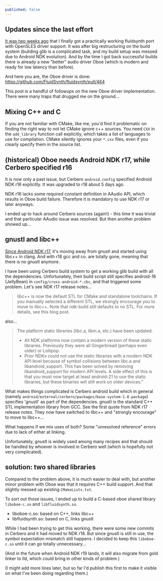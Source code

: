 ```yaml
---
published: false
---
```

## Updates since the last effort

[It was two weeks ago](https://dev.to/atsushieno/fluidsynth-20x-for-android-4j6b) that I finally got a practically working fluidsynth port with OpenSLES driver support. It was after big restructuring on the build system (building glib is a complicated task, and my build setup was messed due to Android NDK evolution). And by the time I got back successful builds there is already a new "better" audio driver Oboe (which is modern and ready for low latency than before).

And here you are, the Oboe driver is done: https://github.com/FluidSynth/fluidsynth/pull/464

This post is a handful of followups on the new Oboe driver implementation. There were many traps that drugged me on the ground...


## Mixing C++ and C

If you are not familiar with CMake, like me, you'd find it problematic on finding the right way to not let CMake ignore c++ sources. You need `CXX` in the `add_library` function call explicitly, which takes a list of languages to use for compilation. CMake silently ignores your `*.cxx` files, even if you clearly specify them in the source list.


## (historical) Oboe needs Android NDK r17, while Cerbero specified r16

It is now only a past issue, but Cerbero `android.config` specified Android NDK r16 explicitly. It was upgraded to r18 about 5 days ago.

NDK r16 lacks some required constant definition in AAudio API, which results in Oboe build failure. Therefore it is mandatory to use NDK r17 or later anyways.

I ended up to hack around Cerbero sources (again!) - this time it was trivial and that particular AAudio issue was resolved. But then another problem showed up...

## gnustl and libc++

[Since Android NDK r17](https://github.com/android-ndk/ndk/wiki/Changelog-r17), it's moving away from gnustl and started using libc++ in clang. And with r18 gcc and co. are totally gone, meaning that there is no gnustl anymore.

I have been using Cerbero build system to get a working glib build with all the dependencies. Unfortunately, their build script still specifies android-16 (JellyBean) in `config/cross-android-*.cbc`, and that triggered some problem. Let's see NDK r17 release notes...

> libc++ is now the default STL for CMake and standalone toolchains. If you manually selected a different STL, we strongly encourage you to move to libc++. Note that ndk-build still defaults to no STL. For more details, see this blog post.

also...

> The platform static libraries (libc.a, libm.a, etc.) have been updated.
>
> - All NDK platforms now contain a modern version of these static libraries. Previously they were all Gingerbread (perhaps even older) or Lollipop.
> - Prior NDKs could not use the static libraries with a modern NDK API level because of symbol collisions between libc.a and libandroid_support. This has been solved by removing libandroid_support for modern API levels. A side effect of this is that you must now target at least android-21 to use the static libraries, but these binaries will still work on older devices."

What makes things complicated is Cerbero android build which in general (namely `android/external/cerbero/packages/base-system-1.0.package`) specifies 'gnustl' as part of the dependencies. gnustl is the standard C++ STL implementation library from GCC. See the first quote from NDK r17 release notes. They now have switched to libc++ and "strongly encourage" to move to libc++...

What happens if we mix uses of both? Some "unresolved reference" errors due to lack of either at linking.

Unfortunately, gnustl is widely used among many recipes and that should be handled by whoever is involved in Cerbero well (which is hopefully not very complicated).

## solution: two shared libraries

Compared to the problem above, it is much easier to deal with, but another minor problem with Oboe was that it requires C++ build support. And that slightly messed up existing `CMakeLists.txt`.

To sort out those issues, I ended up to build a C-based oboe shared library `liboboe-c.so` and `libfluidsynth.so`.


- liboboe-c.so: based on C++, links libc++
- libfluidsynth.so: based on C, links gnustl

While I had been trying to get this working, there were some new commits in Cerbero and it had moved to NDK r18. But since gnustl is still in use, the symbol expectation mismatch still happens. I decided to keep this `liboboe-c.so` until it can go totally unnecessary...

(And in the future when Android NDK r19 lands, it will also migrate from gold linker to lld, which could bring in other kinds of problem.)

(I might add more lines later, but so far I'd publish this first to make it visible on what I've been doing regarding them.)